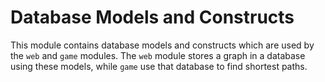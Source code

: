 # Database Models and Constructs
This module contains database models and constructs which are used by the `web` and `game` modules.
The `web` module stores a graph in a database using these models, while `game` use that database to
find shortest paths.
